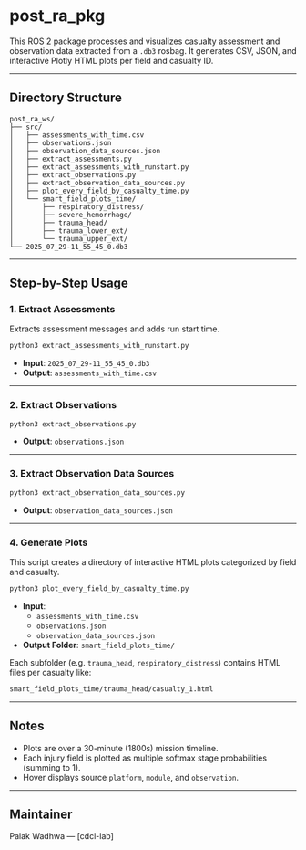 # post_ra_pkg

This ROS 2 package processes and visualizes casualty assessment and observation data extracted from a `.db3` rosbag. It generates CSV, JSON, and interactive Plotly HTML plots per field and casualty ID.

---

## Directory Structure

```
post_ra_ws/
├── src/
│   ├── assessments_with_time.csv
│   ├── observations.json
│   ├── observation_data_sources.json
│   ├── extract_assessments.py
│   ├── extract_assessments_with_runstart.py
│   ├── extract_observations.py
│   ├── extract_observation_data_sources.py
│   ├── plot_every_field_by_casualty_time.py
│   └── smart_field_plots_time/
│       ├── respiratory_distress/
│       ├── severe_hemorrhage/
│       ├── trauma_head/
│       ├── trauma_lower_ext/
│       └── trauma_upper_ext/
└── 2025_07_29-11_55_45_0.db3
```

---

## Step-by-Step Usage

### 1. **Extract Assessments**

Extracts assessment messages and adds run start time.

```bash
python3 extract_assessments_with_runstart.py
```

- **Input**: `2025_07_29-11_55_45_0.db3`
- **Output**: `assessments_with_time.csv`

---

### 2. **Extract Observations**

```bash
python3 extract_observations.py
```

- **Output**: `observations.json`

---

### 3. **Extract Observation Data Sources**

```bash
python3 extract_observation_data_sources.py
```

- **Output**: `observation_data_sources.json`

---

### 4. **Generate Plots**

This script creates a directory of interactive HTML plots categorized by field and casualty.

```bash
python3 plot_every_field_by_casualty_time.py
```

- **Input**:
  - `assessments_with_time.csv`
  - `observations.json`
  - `observation_data_sources.json`
- **Output Folder**: `smart_field_plots_time/`

Each subfolder (e.g. `trauma_head`, `respiratory_distress`) contains HTML files per casualty like:

```bash
smart_field_plots_time/trauma_head/casualty_1.html
```

---

## Notes

- Plots are over a 30-minute (1800s) mission timeline.
- Each injury field is plotted as multiple softmax stage probabilities (summing to 1).
- Hover displays source `platform`, `module`, and `observation`.

---

## Maintainer

Palak Wadhwa — [cdcl-lab]
